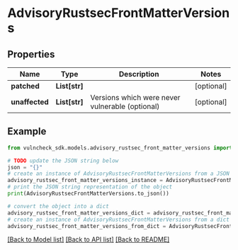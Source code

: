 # AdvisoryRustsecFrontMatterVersions


## Properties

Name | Type | Description | Notes
------------ | ------------- | ------------- | -------------
**patched** | **List[str]** |  | [optional] 
**unaffected** | **List[str]** | Versions which were never vulnerable (optional) | [optional] 

## Example

```python
from vulncheck_sdk.models.advisory_rustsec_front_matter_versions import AdvisoryRustsecFrontMatterVersions

# TODO update the JSON string below
json = "{}"
# create an instance of AdvisoryRustsecFrontMatterVersions from a JSON string
advisory_rustsec_front_matter_versions_instance = AdvisoryRustsecFrontMatterVersions.from_json(json)
# print the JSON string representation of the object
print(AdvisoryRustsecFrontMatterVersions.to_json())

# convert the object into a dict
advisory_rustsec_front_matter_versions_dict = advisory_rustsec_front_matter_versions_instance.to_dict()
# create an instance of AdvisoryRustsecFrontMatterVersions from a dict
advisory_rustsec_front_matter_versions_from_dict = AdvisoryRustsecFrontMatterVersions.from_dict(advisory_rustsec_front_matter_versions_dict)
```
[[Back to Model list]](../README.md#documentation-for-models) [[Back to API list]](../README.md#documentation-for-api-endpoints) [[Back to README]](../README.md)


